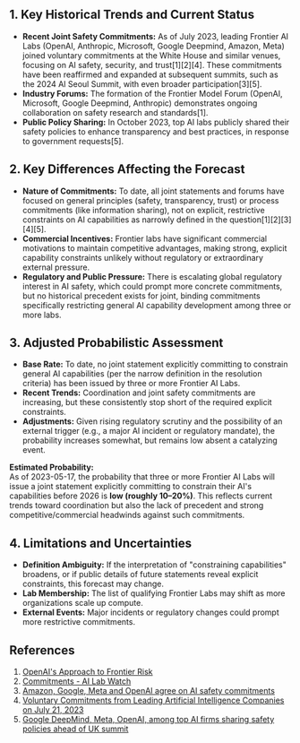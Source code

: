 ## 1. Key Historical Trends and Current Status

- **Recent Joint Safety Commitments:** As of July 2023, leading Frontier AI Labs (OpenAI, Anthropic, Microsoft, Google Deepmind, Amazon, Meta) joined voluntary commitments at the White House and similar venues, focusing on AI safety, security, and trust[1][2][4]. These commitments have been reaffirmed and expanded at subsequent summits, such as the 2024 AI Seoul Summit, with even broader participation[3][5].
- **Industry Forums:** The formation of the Frontier Model Forum (OpenAI, Microsoft, Google Deepmind, Anthropic) demonstrates ongoing collaboration on safety research and standards[1].
- **Public Policy Sharing:** In October 2023, top AI labs publicly shared their safety policies to enhance transparency and best practices, in response to government requests[5].

## 2. Key Differences Affecting the Forecast

- **Nature of Commitments:** To date, all joint statements and forums have focused on general principles (safety, transparency, trust) or process commitments (like information sharing), not on explicit, restrictive constraints on AI capabilities as narrowly defined in the question[1][2][3][4][5].
- **Commercial Incentives:** Frontier labs have significant commercial motivations to maintain competitive advantages, making strong, explicit capability constraints unlikely without regulatory or extraordinary external pressure.
- **Regulatory and Public Pressure:** There is escalating global regulatory interest in AI safety, which could prompt more concrete commitments, but no historical precedent exists for joint, binding commitments specifically restricting general AI capability development among three or more labs.

## 3. Adjusted Probabilistic Assessment

- **Base Rate:** To date, no joint statement explicitly committing to constrain general AI capabilities (per the narrow definition in the resolution criteria) has been issued by three or more Frontier AI Labs.
- **Recent Trends:** Coordination and joint safety commitments are increasing, but these consistently stop short of the required explicit constraints.
- **Adjustments:** Given rising regulatory scrutiny and the possibility of an external trigger (e.g., a major AI incident or regulatory mandate), the probability increases somewhat, but remains low absent a catalyzing event.

**Estimated Probability:**  
As of 2023-05-17, the probability that three or more Frontier AI Labs will issue a joint statement explicitly committing to constrain their AI's capabilities before 2026 is **low (roughly 10–20%)**. This reflects current trends toward coordination but also the lack of precedent and strong competitive/commercial headwinds against such commitments.

## 4. Limitations and Uncertainties

- **Definition Ambiguity:** If the interpretation of "constraining capabilities" broadens, or if public details of future statements reveal explicit constraints, this forecast may change.
- **Lab Membership:** The list of qualifying Frontier Labs may shift as more organizations scale up compute.
- **External Events:** Major incidents or regulatory changes could prompt more restrictive commitments.

## References

1. [OpenAI's Approach to Frontier Risk](https://openai.com/global-affairs/our-approach-to-frontier-risk/)
2. [Commitments - AI Lab Watch](https://ailabwatch.org/resources/commitments/)
3. [Amazon, Google, Meta and OpenAI agree on AI safety commitments](https://uk.themedialeader.com/amazon-google-meta-and-openai-agree-on-ai-safety-commitments/)
4. [Voluntary Commitments from Leading Artificial Intelligence Companies on July 21, 2023](https://harvardlawreview.org/print/vol-137/voluntary-commitments-from-leading-artificial-intelligence-companies-on-july-21-2023/)
5. [Google DeepMind, Meta, OpenAI, among top AI firms sharing safety policies ahead of UK summit](https://cadeproject.org/updates/google-deepmind-meta-openai-among-top-ai-firms-sharing-safety-policies-ahead-of-uk-summit/)